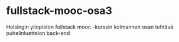 # fullstack-mooc-osa3
Helsingin yliopiston fullstack mooc -kurssin kolmannen osan tehtävä puhelinluettelon back-end
